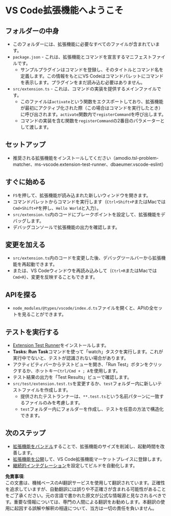 # VS Code拡張機能へようこそ

## フォルダーの中身

* このフォルダーには、拡張機能に必要なすべてのファイルが含まれています。
* `package.json` - これは、拡張機能とコマンドを宣言するマニフェストファイルです。
  * サンプルプラグインはコマンドを登録し、そのタイトルとコマンド名を定義します。この情報をもとにVS Codeはコマンドパレットにコマンドを表示します。プラグインをまだ読み込む必要はありません。
* `src/extension.ts` - これは、コマンドの実装を提供するメインファイルです。
  * このファイルは`activate`という関数をエクスポートしており、拡張機能が最初にアクティブ化された際（この場合はコマンドを実行したとき）に呼び出されます。`activate`関数内で`registerCommand`を呼び出します。
  * コマンドの実装を含む関数を`registerCommand`の2番目のパラメーターとして渡します。

## セットアップ

* 推奨される拡張機能をインストールしてください（amodio.tsl-problem-matcher、ms-vscode.extension-test-runner、dbaeumer.vscode-eslint）

## すぐに始める

* `F5`を押して、拡張機能が読み込まれた新しいウィンドウを開きます。
* コマンドパレットからコマンドを実行します（`Ctrl+Shift+P`またはMacでは`Cmd+Shift+P`を押し、`Hello World`と入力）。
* `src/extension.ts`内のコードにブレークポイントを設定して、拡張機能をデバッグします。
* デバッグコンソールで拡張機能の出力を確認します。

## 変更を加える

* `src/extension.ts`内のコードを変更した後、デバッグツールバーから拡張機能を再起動できます。
* または、VS Codeウィンドウを再読み込みして（`Ctrl+R`またはMacでは`Cmd+R`）、変更を反映することもできます。

## APIを探る

* `node_modules/@types/vscode/index.d.ts`ファイルを開くと、APIの全セットを見ることができます。

## テストを実行する

* [Extension Test Runner](https://marketplace.visualstudio.com/items?itemName=ms-vscode.extension-test-runner)をインストールします。
* **Tasks: Run Task**コマンドを使って「watch」タスクを実行します。これが実行中でないと、テストが認識されない場合があります。
* アクティビティバーからテストビューを開き、「Run Test」ボタンをクリックするか、ホットキー`Ctrl/Cmd + ; A`を使用します。
* テスト結果の出力を「Test Results」ビューで確認します。
* `src/test/extension.test.ts`を変更するか、`test`フォルダー内に新しいテストファイルを作成します。
  * 提供されたテストランナーは、`**.test.ts`という名前パターンに一致するファイルのみを考慮します。
  * `test`フォルダー内にフォルダーを作成し、テストを任意の方法で構造化できます。

## 次のステップ

* [拡張機能をバンドル](https://code.visualstudio.com/api/working-with-extensions/bundling-extension)することで、拡張機能のサイズを削減し、起動時間を改善します。
* [拡張機能を公開](https://code.visualstudio.com/api/working-with-extensions/publishing-extension)して、VS Code拡張機能マーケットプレイスに登録します。
* [継続的インテグレーション](https://code.visualstudio.com/api/working-with-extensions/continuous-integration)を設定してビルドを自動化します。

**免責事項**:  
この文書は、機械ベースのAI翻訳サービスを使用して翻訳されています。正確性を追求していますが、自動翻訳には誤りや不正確さが含まれる可能性があることをご了承ください。元の言語で書かれた原文が公式な情報源と見なされるべきです。重要な情報については、専門の人間による翻訳をお勧めします。本翻訳の使用に起因する誤解や解釈の相違について、当方は一切の責任を負いません。